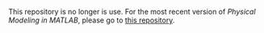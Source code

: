 This repository is no longer is use.  For the most recent version of *Physical Modeling in MATLAB*, please go to [this repository](https://github.com/AllenDowney/PhysicalModelingInMATLAB).
